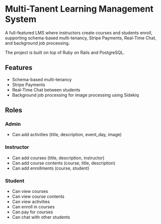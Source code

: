 # Multi-Tanent Learning Management System

A full-featured LMS where instructors create courses and students enroll, supporting schema-based multi-tenancy,
Stripe Payments, Real-Time Chat, and background job processing.

The project is built on top of Ruby on Rails and PostgreSQL.

## Features

- Schema-based multi-tenancy
- Stripe Payments
- Real-Time Chat between students
- Background job processing for image processing using Sidekiq

## Roles

### Admin
- Can add activities (title, description, event_day, image)

### Instructor
- Can add courses (title, description, instructor)
- Can add course contents (course, title, description)
- Can add enrollments (course, student)

### Student
- Can view courses
- Can view course contents
- Can view activities
- Can enroll in courses
- Can pay for courses
- Can chat with other students
